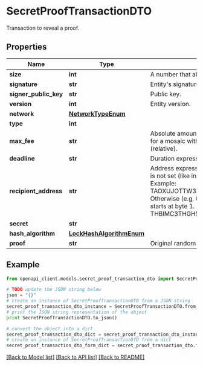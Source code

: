 # SecretProofTransactionDTO

Transaction to reveal a proof.

## Properties

Name | Type | Description | Notes
------------ | ------------- | ------------- | -------------
**size** | **int** | A number that allows uint 32 values. | 
**signature** | **str** | Entity&#39;s signature generated by the signer. | 
**signer_public_key** | **str** | Public key. | 
**version** | **int** | Entity version. | 
**network** | [**NetworkTypeEnum**](NetworkTypeEnum.md) |  | 
**type** | **int** |  | 
**max_fee** | **str** | Absolute amount. An amount of 123456789 (absolute) for a mosaic with divisibility 6 means 123.456789 (relative). | 
**deadline** | **str** | Duration expressed in number of blocks. | 
**recipient_address** | **str** | Address expressed in Base32 format. If the bit 0 of byte 0 is not set (like in 0x90), then it is a regular address. Example: TAOXUJOTTW3W5XTBQMQEX3SQNA6MCUVGXLXR3TA.  Otherwise (e.g. 0x91) it represents a namespace id which starts at byte 1. Example: THBIMC3THGH5RUYAAAAAAAAAAAAAAAAAAAAAAAA  | 
**secret** | **str** |  | 
**hash_algorithm** | [**LockHashAlgorithmEnum**](LockHashAlgorithmEnum.md) |  | 
**proof** | **str** | Original random set of bytes. | 

## Example

```python
from openapi_client.models.secret_proof_transaction_dto import SecretProofTransactionDTO

# TODO update the JSON string below
json = "{}"
# create an instance of SecretProofTransactionDTO from a JSON string
secret_proof_transaction_dto_instance = SecretProofTransactionDTO.from_json(json)
# print the JSON string representation of the object
print SecretProofTransactionDTO.to_json()

# convert the object into a dict
secret_proof_transaction_dto_dict = secret_proof_transaction_dto_instance.to_dict()
# create an instance of SecretProofTransactionDTO from a dict
secret_proof_transaction_dto_form_dict = secret_proof_transaction_dto.from_dict(secret_proof_transaction_dto_dict)
```
[[Back to Model list]](../README.md#documentation-for-models) [[Back to API list]](../README.md#documentation-for-api-endpoints) [[Back to README]](../README.md)


